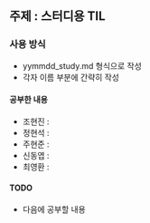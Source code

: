 ## 주제 : 스터디용 TIL

### 사용 방식
- yymmdd_study.md 형식으로 작성
- 각자 이름 부분에 간략히 작성

#### 공부한 내용
- 조현진 :
- 정현석 :
- 주현준 :
- 신동엽 :
- 최영환 :

#### TODO
- 다음에 공부할 내용

